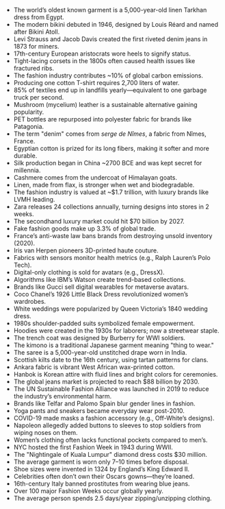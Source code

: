 - The world’s oldest known garment is a 5,000-year-old linen Tarkhan dress from Egypt.  
- The modern bikini debuted in 1946, designed by Louis Réard and named after Bikini Atoll.  
- Levi Strauss and Jacob Davis created the first riveted denim jeans in 1873 for miners.  
- 17th-century European aristocrats wore heels to signify status.  
- Tight-lacing corsets in the 1800s often caused health issues like fractured ribs.  
- The fashion industry contributes ~10% of global carbon emissions.  
- Producing one cotton T-shirt requires 2,700 liters of water.  
- 85% of textiles end up in landfills yearly—equivalent to one garbage truck per second.  
- Mushroom (mycelium) leather is a sustainable alternative gaining popularity.  
- PET bottles are repurposed into polyester fabric for brands like Patagonia.  
- The term "denim" comes from *serge de Nîmes*, a fabric from Nîmes, France.  
- Egyptian cotton is prized for its long fibers, making it softer and more durable.  
- Silk production began in China ~2700 BCE and was kept secret for millennia.  
- Cashmere comes from the undercoat of Himalayan goats.  
- Linen, made from flax, is stronger when wet and biodegradable.  
- The fashion industry is valued at ~$1.7 trillion, with luxury brands like LVMH leading.  
- Zara releases 24 collections annually, turning designs into stores in 2 weeks.  
- The secondhand luxury market could hit $70 billion by 2027.  
- Fake fashion goods make up 3.3% of global trade.  
- France’s anti-waste law bans brands from destroying unsold inventory (2020).  
- Iris van Herpen pioneers 3D-printed haute couture.  
- Fabrics with sensors monitor health metrics (e.g., Ralph Lauren’s Polo Tech).  
- Digital-only clothing is sold for avatars (e.g., DressX).  
- Algorithms like IBM’s Watson create trend-based collections.  
- Brands like Gucci sell digital wearables for metaverse avatars.  
- Coco Chanel’s 1926 Little Black Dress revolutionized women’s wardrobes.  
- White weddings were popularized by Queen Victoria’s 1840 wedding dress.  
- 1980s shoulder-padded suits symbolized female empowerment.  
- Hoodies were created in the 1930s for laborers; now a streetwear staple.  
- The trench coat was designed by Burberry for WWI soldiers.  
- The kimono is a traditional Japanese garment meaning "thing to wear."  
- The saree is a 5,000-year-old unstitched drape worn in India.  
- Scottish kilts date to the 16th century, using tartan patterns for clans.  
- Ankara fabric is vibrant West African wax-printed cotton.  
- Hanbok is Korean attire with fluid lines and bright colors for ceremonies.  
- The global jeans market is projected to reach $88 billion by 2030.  
- The UN Sustainable Fashion Alliance was launched in 2019 to reduce the industry’s environmental harm.  
- Brands like Telfar and Palomo Spain blur gender lines in fashion.  
- Yoga pants and sneakers became everyday wear post-2010.  
- COVID-19 made masks a fashion accessory (e.g., Off-White’s designs).  
- Napoleon allegedly added buttons to sleeves to stop soldiers from wiping noses on them.  
- Women’s clothing often lacks functional pockets compared to men’s.  
- NYC hosted the first Fashion Week in 1943 during WWII.  
- The "Nightingale of Kuala Lumpur" diamond dress costs $30 million.  
- The average garment is worn only 7–10 times before disposal.  
- Shoe sizes were invented in 1324 by England’s King Edward II.  
- Celebrities often don’t own their Oscars gowns—they’re loaned.  
- 16th-century Italy banned prostitutes from wearing blue jeans.  
- Over 100 major Fashion Weeks occur globally yearly.  
- The average person spends 2.5 days/year zipping/unzipping clothing.